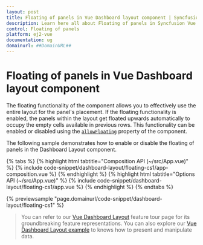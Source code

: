 ```yaml
---
layout: post
title: Floating of panels in Vue Dashboard layout component | Syncfusion
description: Learn here all about Floating of panels in Syncfusion Vue Dashboard layout component of Syncfusion Essential JS 2 and more.
control: Floating of panels 
platform: ej2-vue
documentation: ug
domainurl: ##DomainURL##
---
```


# Floating of panels in Vue Dashboard layout component

The floating functionality of the component allows you to effectively use the entire layout for the panel's placement. If the floating functionality is enabled, the panels within the layout get floated upwards automatically to occupy the empty cells available in previous rows. This functionality can be enabled or disabled using the [`allowFloating`](https://ej2.syncfusion.com/vue/documentation/api/dashboard-layout/#allowfloating) property of the component.

The following sample demonstrates how to enable or disable the floating of panels in the Dashboard Layout component.

{% tabs %}
{% highlight html tabtitle="Composition API (~/src/App.vue)" %}
{% include code-snippet/dashboard-layout/floating-cs1/app-composition.vue %}
{% endhighlight %}
{% highlight html tabtitle="Options API (~/src/App.vue)" %}
{% include code-snippet/dashboard-layout/floating-cs1/app.vue %}
{% endhighlight %}
{% endtabs %}
        
{% previewsample "page.domainurl/code-snippet/dashboard-layout/floating-cs1" %}

> You can refer to our [Vue Dashboard Layout](https://www.syncfusion.com/vue-ui-components/vue-dashboard-layout) feature tour page for its groundbreaking feature representations. You can also explore our [Vue Dashboard Layout example](https://ej2.syncfusion.com/vue/demos/#/material/dashboard-layout/default.html) to knows how to present and manipulate data.